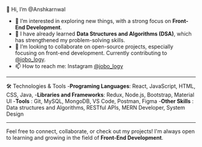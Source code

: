 👋 Hi, I’m @Anshkarnwal

- 👀 I’m interested in exploring new things, with a strong focus on **Front-End Development**.
- 🌱 I have already learned **Data Structures and Algorithms (DSA)**, which has strengthened my problem-solving skills.
- 💞️ I’m looking to collaborate on open-source projects, especially focusing on front-end development. Currently contributing to [@jobo_logy](https://github.com/Anshkarnwal/jobo_logy).
- 📫 How to reach me: Instagram [@jobo_logy](https://www.instagram.com/jobo_logy)

---

 🛠️ Technologies & Tools
-**Programing Languages**: React, JavaScript, HTML, CSS, Java, 
-**Libraries and Frameworks**: Redux, Node.js, Bootstrap, Material UI
-**Tools** : Git, MySQL, MongoDB, VS Code, Postman, Figma
-**Other Skills** : Data structures and Algorithms, RESTful APIs, MERN Developer, System Design

---

Feel free to connect, collaborate, or check out my projects! I'm always open to learning and growing in the field of **Front-End Development**.
